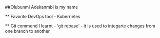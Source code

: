##Olubunmi Adekanmbi is my name

** Favorite DevOps tool  - Kubernetes

** Git commend I learnt - 'git rebase' - it is used to integarte changes from one branch to another
